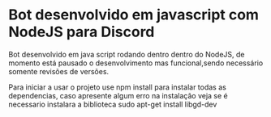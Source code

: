 <h1>Bot desenvolvido em javascript com NodeJS para Discord</h1>

<p>Bot desenvolvido em java script rodando dentro dentro do NodeJS, de momento está pausado o desenvolvimento mas funcional,sendo necessário somente revisões de versões.</p>

<p>Para iniciar a usar o projeto use npm install para instalar todas as dependencias, caso apresente algum erro na instalação veja se é necessario instalara a biblioteca sudo apt-get install libgd-dev</p>